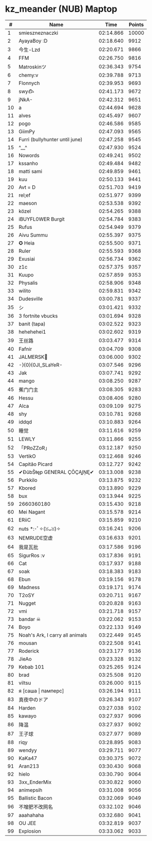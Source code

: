 # kz_meander (NUB) Maptop

|  # | Name | Time | Points |
|-------------- | -------------- | -------------- | -------------- | 
| 1 | smieszneznaczki | 02:14.866 | 10000 | 
| 2 | AyayaBoy :D | 02:18.640 | 9912 | 
| 3 | 今生-Lzd | 02:20.671 | 9866 | 
| 4 | FFM | 02:26.750 | 9816 | 
| 5 | Matroskinツ | 02:36.343 | 9754 | 
| 6 | chemy:v | 02:39.788 | 9713 | 
| 7 | Flonnych | 02:39.953 | 9693 | 
| 8 | swy𐂃 | 02:41.173 | 9672 | 
| 9 | jNkA- | 02:42.312 | 9651 | 
| 10 | a | 02:44.694 | 9628 | 
| 11 | alves | 02:45.497 | 9607 | 
| 12 | pogo | 02:46.586 | 9585 | 
| 13 | GiimPy | 02:47.093 | 9565 | 
| 14 | Furri (bullyhunter until june) | 02:47.258 | 9545 | 
| 15 | ^__^ | 02:47.930 | 9524 | 
| 16 | Nowords | 02:49.241 | 9502 | 
| 17 | kssanho | 02:49.484 | 9482 | 
| 18 | matti sami | 02:49.859 | 9461 | 
| 19 | kuu | 02:50.133 | 9441 | 
| 20 | Avt = D | 02:51.703 | 9419 | 
| 21 | rel;ef | 02:51.977 | 9399 | 
| 22 | maeson | 02:53.538 | 9392 | 
| 23 | közel | 02:54.265 | 9388 | 
| 24 | iBUYFL0WER Burgit | 02:54.784 | 9383 | 
| 25 | Rufus | 02:54.949 | 9379 | 
| 26 | Aivu Summu | 02:55.397 | 9375 | 
| 27 | ✪ Heia | 02:55.500 | 9371 | 
| 28 | Ruler | 02:55.593 | 9368 | 
| 29 | Exusiai | 02:56.734 | 9362 | 
| 30 | z1c | 02:57.375 | 9357 | 
| 31 | Kuupo | 02:57.859 | 9353 | 
| 32 | Physalis | 02:58.906 | 9348 | 
| 33 | wilito | 02:59.831 | 9342 | 
| 34 | Dudesville | 03:00.781 | 9337 | 
| 35 | シ | 03:01.421 | 9332 | 
| 36 | 3 fortnite vbucks | 03:01.694 | 9328 | 
| 37 | banit (tapa) | 03:02.522 | 9323 | 
| 38 | hehehehei1 | 03:02.602 | 9319 | 
| 39 | 王丝路 | 03:03.477 | 9314 | 
| 40 | Fafnir | 03:04.709 | 9308 | 
| 41 | JALMERSK👀 | 03:06.000 | 9302 | 
| 42 | -}{0}{0JI_SLaYeR- | 03:07.546 | 9296 | 
| 43 | Jak | 03:07.741 | 9292 | 
| 44 | mango | 03:08.250 | 9287 | 
| 45 | 蕉门门主 | 03:08.305 | 9283 | 
| 46 | Hessu | 03:08.406 | 9280 | 
| 47 | Alca | 03:09.109 | 9275 | 
| 48 | shy | 03:10.781 | 9268 | 
| 49 | iddqd | 03:10.883 | 9264 | 
| 50 | 睡觉 | 03:11.616 | 9259 | 
| 51 | LEWLY | 03:11.866 | 9255 | 
| 52 | 「PRoZZoR」 | 03:12.187 | 9250 | 
| 53 | VertikO | 03:12.468 | 9246 | 
| 54 | Capitão Picard | 03:12.727 | 9242 | 
| 55 | ✔ĐûbŠŧęp GENERAL ÇŌÇĄĮŅĘ✔ | 03:13.008 | 9238 | 
| 56 | Purkkilo | 03:13.875 | 9232 | 
| 57 | Kbored | 03:13.890 | 9229 | 
| 58 | bux | 03:13.944 | 9225 | 
| 59 | 2660360180 | 03:15.430 | 9218 | 
| 60 | Mei Nagant | 03:15.578 | 9214 | 
| 61 | ERiiC | 03:15.859 | 9210 | 
| 62 | nuts *:･ﾟ✧(ꈍᴗꈍ)✧ | 03:16.241 | 9206 | 
| 63 | NEMRUDE空虚 | 03:16.633 | 9201 | 
| 64 | 我是瓦批 | 03:17.586 | 9196 | 
| 65 | SigurRos :v | 03:17.836 | 9191 | 
| 66 | Cat | 03:17.937 | 9188 | 
| 67 | soak | 03:18.383 | 9183 | 
| 68 | Ebun | 03:19.156 | 9178 | 
| 69 | Madness | 03:19.171 | 9174 | 
| 70 | T2oSY | 03:20.711 | 9167 | 
| 71 | Nugget | 03:20.828 | 9163 | 
| 72 | vmi | 03:21.718 | 9157 | 
| 73 | bandar ☠ | 03:22.062 | 9153 | 
| 74 | Boyo | 03:22.133 | 9149 | 
| 75 | Noah's Ark, I carry all animals | 03:22.449 | 9145 | 
| 76 | mousan | 03:22.508 | 9141 | 
| 77 | Roderick | 03:23.177 | 9136 | 
| 78 | JieAo | 03:23.328 | 9132 | 
| 79 | Kebab 101 | 03:25.265 | 9124 | 
| 80 | brad | 03:25.508 | 9120 | 
| 81 | viltsu | 03:26.000 | 9115 | 
| 82 | я [саша \| памперс] | 03:26.194 | 9111 | 
| 83 | 真夜中のドア | 03:26.343 | 9107 | 
| 84 | Harden | 03:27.038 | 9102 | 
| 85 | kawayo | 03:27.937 | 9096 | 
| 86 | 降温 | 03:27.937 | 9092 | 
| 87 | 王子球 | 03:27.977 | 9089 | 
| 88 | riqy | 03:28.895 | 9083 | 
| 89 | wendyy | 03:29.711 | 9077 | 
| 90 | KaKa47 | 03:30.375 | 9072 | 
| 91 | Aran213 | 03:30.430 | 9068 | 
| 92 | hielo | 03:30.790 | 9064 | 
| 93 | 3xx_EnderMix | 03:30.822 | 9060 | 
| 94 | animepsih | 03:31.008 | 9056 | 
| 95 | Ballistic Bacon | 03:32.069 | 9049 | 
| 96 | 不增肥不改网名 | 03:32.102 | 9046 | 
| 97 | aaahahaha | 03:32.680 | 9041 | 
| 98 | OU JEE | 03:32.819 | 9037 | 
| 99 | Explosion | 03:33.062 | 9033 | 

